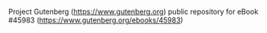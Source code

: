 Project Gutenberg (https://www.gutenberg.org) public repository for eBook #45983 (https://www.gutenberg.org/ebooks/45983)
